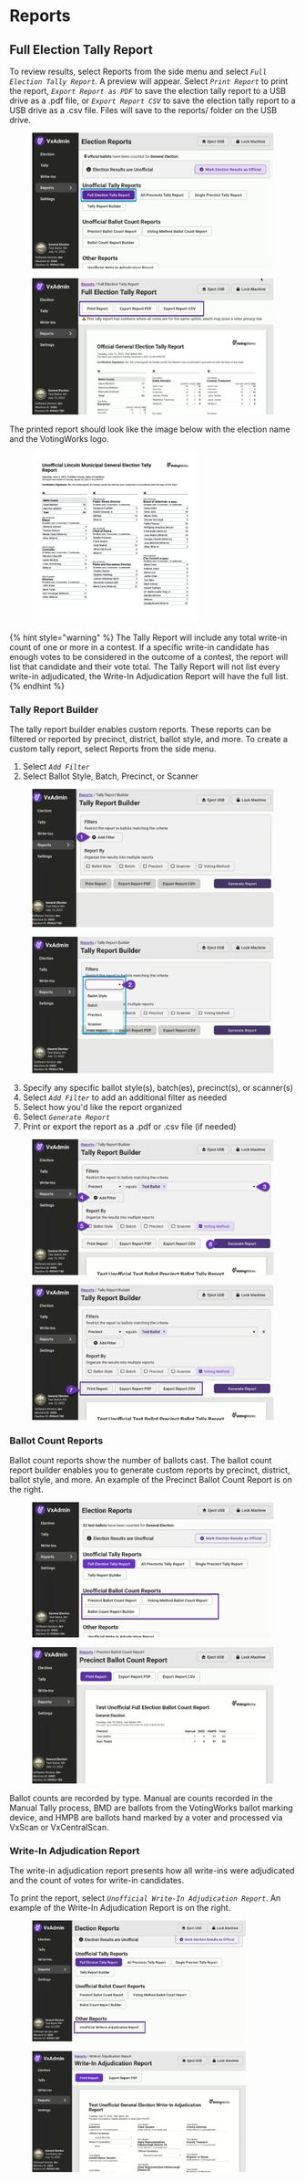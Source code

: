 # Reports

## Full Election Tally Report

To review results, select Reports from the side menu and select _`Full Election Tally Report`._  A preview will appear. Select _`Print Report`_ to print the report, _`Export Report as PDF`_ to save the election tally report to a USB drive as a .pdf file, or _`Export Report CSV`_ to save the election tally report to a USB drive as a .csv file. Files will save to the reports/ folder on the USB drive.

<div>

<figure><img src="../.gitbook/assets/vxadmin reports full election tally.png" alt=""><figcaption></figcaption></figure>

 

<figure><img src="../.gitbook/assets/vxadmin reports printing options.png" alt=""><figcaption></figcaption></figure>

</div>

The printed report should look like the image below with the election name and the VotingWorks logo.

<figure><img src="../.gitbook/assets/image (8).png" alt="" width="290"><figcaption></figcaption></figure>

{% hint style="warning" %}
The Tally Report will include any total write-in count of one or more in a contest. If a specific write-in candidate has enough votes to be considered in the outcome of a contest, the report will list that candidate and their vote total. The Tally Report will not list every write-in adjudicated, the Write-In Adjudication Report will have the full list.
{% endhint %}

### Tally Report Builder

The tally report builder enables custom reports. These reports can be filtered or reported by precinct, district, ballot style, and more. To create a custom tally report, select Reports from the side menu.

1. Select _`Add Filter`_
2. Select Ballot Style, Batch, Precinct, or Scanner

<div align="center">

<figure><img src="../.gitbook/assets/Vxadmin report tally report builder add filter.png" alt=""><figcaption></figcaption></figure>

 

<figure><img src="../.gitbook/assets/vxadmin tally report builder filter selection.png" alt=""><figcaption></figcaption></figure>

</div>

3. Specify any specific ballot style(s), batch(es), precinct(s), or scanner(s)&#x20;
4. Select _`Add Filter`_ to add an additional filter as needed
5. Select how you'd like the report organized
6. Select _`Generate Report`_
7. Print or export the report as a .pdf or .csv file (if needed)

<div>

<figure><img src="../.gitbook/assets/vxadmin tally report builder steps (1).png" alt=""><figcaption></figcaption></figure>

 

<figure><img src="../.gitbook/assets/vxadmin reports tally report builder print options (2).png" alt=""><figcaption></figcaption></figure>

</div>

### Ballot Count Reports

Ballot count reports show the number of ballots cast. The ballot count report builder enables you to generate custom reports by precinct, district, ballot style, and more. An example of the Precinct Ballot Count Report is on the right.

<div>

<figure><img src="../.gitbook/assets/vxadmin reports unofficial ballot count reports.png" alt=""><figcaption></figcaption></figure>

 

<figure><img src="../.gitbook/assets/vxadmin precinct ballot count report.png" alt=""><figcaption></figcaption></figure>

</div>

Ballot counts are recorded by type.  Manual are counts recorded in the Manual Tally process, BMD are ballots from the VotingWorks ballot marking device, and HMPB are ballots hand marked by a voter and processed via VxScan or VxCentralScan.

### Write-In Adjudication Report

The write-in adjudication report presents how all write-ins were adjudicated and the count of votes for write-in candidates.

To print the report, select _`Unofficial Write-In Adjudication Report`_. An example of the Write-In Adjudication Report is on the right.

<div>

<figure><img src="../.gitbook/assets/image (827).png" alt="" width="375"><figcaption></figcaption></figure>

 

<figure><img src="../.gitbook/assets/vxadmin reports write-in adjudication report.png" alt="" width="375"><figcaption></figcaption></figure>

</div>


